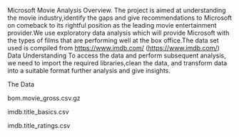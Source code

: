 Microsoft Movie Analysis
Overview.
The project is aimed at understanding the movie industry,identify the gaps and give
recommendations to Microsoft on comeback to its rightful position as the leading movie
entertainment provider.We use exploratory data analysis which will provide Microsoft with the
types of films that are performing well at the box office.The data set used is compiled from
https://www.imdb.com/ (https://www.imdb.com/)
Data Understanding
To access the data and perform subsequent analysis, we need to import the required
libraries,clean the data, and transform data into a suitable format further analysis and give
insights.

The Data

bom.movie_gross.csv.gz

imdb.title_basics.csv

imdb.title_ratings.csv




